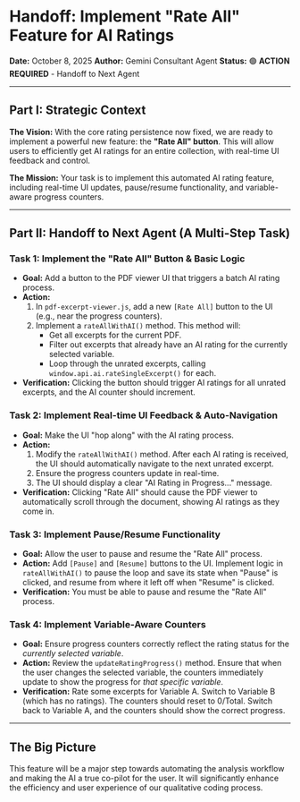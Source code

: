 # Handoff: Implement "Rate All" Feature for AI Ratings

**Date:** October 8, 2025
**Author:** Gemini Consultant Agent
**Status:** 🟢 **ACTION REQUIRED** - Handoff to Next Agent

---

## Part I: Strategic Context

**The Vision:** With the core rating persistence now fixed, we are ready to implement a powerful new feature: the **"Rate All" button**. This will allow users to efficiently get AI ratings for an entire collection, with real-time UI feedback and control.

**The Mission:** Your task is to implement this automated AI rating feature, including real-time UI updates, pause/resume functionality, and variable-aware progress counters.

---

## Part II: Handoff to Next Agent (A Multi-Step Task)

### Task 1: Implement the "Rate All" Button & Basic Logic

-   **Goal:** Add a button to the PDF viewer UI that triggers a batch AI rating process.
-   **Action:**
    1.  In `pdf-excerpt-viewer.js`, add a new `[Rate All]` button to the UI (e.g., near the progress counters).
    2.  Implement a `rateAllWithAI()` method. This method will:
        -   Get all excerpts for the current PDF.
        -   Filter out excerpts that already have an AI rating for the currently selected variable.
        -   Loop through the unrated excerpts, calling `window.api.ai.rateSingleExcerpt()` for each.
-   **Verification:** Clicking the button should trigger AI ratings for all unrated excerpts, and the AI counter should increment.

### Task 2: Implement Real-time UI Feedback & Auto-Navigation

-   **Goal:** Make the UI "hop along" with the AI rating process.
-   **Action:**
    1.  Modify the `rateAllWithAI()` method. After each AI rating is received, the UI should automatically navigate to the next unrated excerpt.
    2.  Ensure the progress counters update in real-time.
    3.  The UI should display a clear "AI Rating in Progress..." message.
-   **Verification:** Clicking "Rate All" should cause the PDF viewer to automatically scroll through the document, showing AI ratings as they come in.

### Task 3: Implement Pause/Resume Functionality

-   **Goal:** Allow the user to pause and resume the "Rate All" process.
-   **Action:** Add `[Pause]` and `[Resume]` buttons to the UI. Implement logic in `rateAllWithAI()` to pause the loop and save its state when "Pause" is clicked, and resume from where it left off when "Resume" is clicked.
-   **Verification:** You must be able to pause and resume the "Rate All" process.

### Task 4: Implement Variable-Aware Counters

-   **Goal:** Ensure progress counters correctly reflect the rating status for the *currently selected variable*.
-   **Action:** Review the `updateRatingProgress()` method. Ensure that when the user changes the selected variable, the counters immediately update to show the progress for *that specific variable*.
-   **Verification:** Rate some excerpts for Variable A. Switch to Variable B (which has no ratings). The counters should reset to 0/Total. Switch back to Variable A, and the counters should show the correct progress.

---

## The Big Picture

This feature will be a major step towards automating the analysis workflow and making the AI a true co-pilot for the user. It will significantly enhance the efficiency and user experience of our qualitative coding process.

